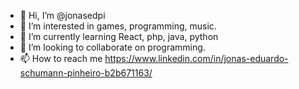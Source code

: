 - 👋 Hi, I’m @jonasedpi
- 👀 I’m interested in games, programming, music.
- 🌱 I’m currently learning React, php, java, python 
- 💞️ I’m looking to collaborate on programming.
- 📫 How to reach me https://www.linkedin.com/in/jonas-eduardo-schumann-pinheiro-b2b671163/

<!---
jonasedpi/jonasedpi is a ✨ special ✨ repository because its `README.md` (this file) appears on your GitHub profile.
You can click the Preview link to take a look at your changes.
--->
